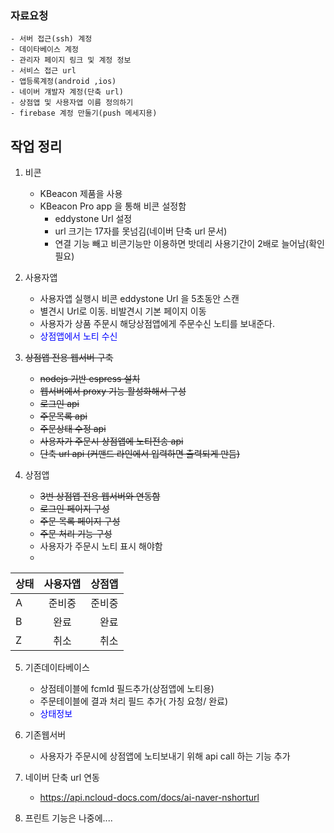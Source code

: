 ### 자료요청

    - 서버 접근(ssh) 계정
    - 데이타베이스 계정
    - 관리자 페이지 링크 및 계정 정보
    - 서비스 접근 url  
    - 앱등록계정(android ,ios)
    - 네이버 걔발자 계정(단축 url)
    - 상점앱 및 사용자앱 이름 정의하기
    - firebase 계정 만둘기(push 메세지용)

## 작업 정리

1. 비콘
    - KBeacon 제품을 사용
    - KBeacon Pro app 을 통해 비콘 설정함
        - eddystone Url 설정
        - url 크기는 17자를 못넘김(네이버 단축 url 문서)
        - 연결 기능 빼고 비콘기능만 이용하면 밧데리 사용기간이 2배로 늘어남(확인필요)
2. 사용자앱
    - 사용자앱 실행시 비콘 eddystone Url 을 5초동안 스캔
    - 별견시 Url로 이동. 비발견시 기본 페이지 이동
    - 사용자가 상품 주문시 해당상점앱에게 주문수신 노티를 보내준다.
    - <span style="color:blue">상점앱에서 노티 수신 </span>
3. ~~상점앱 전용 웹서버 구축~~
    - ~~nodejs 기반 espress 설치~~
    - ~~웹서버에서 proxy 기능 활성화해서 구성~~
    - ~~로그인 api~~
    - ~~주문목록 api~~
    - ~~주문상태 수정 api~~
    - ~~사용자가 주문시 상점앱에 노티전송 api~~
    - ~~단축 url api (커맨드 라인에서 입력하면 출력되게 만듬)~~
    
4. 상점앱
    - ~~3번 상점앱 전용 웹서버와 연동함~~
    - ~~로그인 페이지 구성~~
    - ~~주문 목록 페이지 구성~~
    - ~~주문 처리 기능 구성~~
    - 사용자가 주문시 노티 표시 해야함 
    - <span style="color:blue">
| 상태       |     사용자앱    |  상점앱 |
|---------- |:-------------:|------:|
| A         |  준비중         | 준비중 |
| B         |  완료          |   완료 |
| Z         |  취소          |   취소 | 
</span>


5. 기존데이타베이스
    - 상점테이블에 fcmId 필드추가(상점앱에 노티용)
    - 주문테이블에 결과 처리 필드 추가( 가칭 요청/ 완료)
    - <span style="color:blue">상태정보</span>

6. 기존웹서버 
    - 사용자가 주문시에 상점앱에 노티보내기 위해 api call 하는 기능 추가 

7. 네이버 단축 url 연동
    - https://api.ncloud-docs.com/docs/ai-naver-nshorturl 
    
8. 프린트 기능은 나중에....


